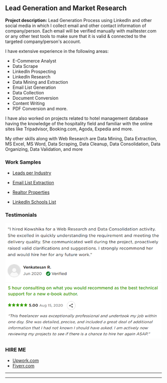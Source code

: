 ## Lead Generation and Market Research

**Project description:** 
Lead Generation Process using LinkedIn and other social media in which I collect email and other contact information of company/person. Each email will be verified manually with  mailtester.com or any other test tools to make sure that it is valid & connected to the targeted company/person's account.


I have extensive experience in the following areas:
  - E-Commerce Analyst
  - Data Scrape  
  - LinkedIn Prospecting
  - LinkedIn Research
  - Data Mining and Extraction
  - Email List Generation
  - Data Collection
  - Document Conversion
  - Content Writing
  - PDF Conversion and more.


I have also worked on projects related to hotel management database having the knowledge of the hospitality field and familiar with the online sites like Tripadvisor, Booking.com, Agoda, Expedia and more.

My other skills along with Web Research are Data Mining, Data Extraction, MS Excel, MS Word, Data Scraping, Data Cleanup, Data Consolidation, Data Organizing, Data Validation, and more


### Work Samples

  - <a href="https://drive.google.com/file/d/1GKRgAu4RGlaRkAkgeVu84S1O3-A9V8de/view?usp=sharing" target="_blank">Leads per Industry</a>

  - <a href="https://drive.google.com/file/d/1qy_nhM26ralcPj7kAmNNh9OS8L0QbhLD/view?usp=sharing" target="_blank">Email List Extraction</a>

  - <a href="https://drive.google.com/file/d/1ZlqydtY7NTI7p76d1q5mkJy_lLLKTMbk/view?usp=sharing" target="_blank">Realtor Properties</a>
  
  - <a href="https://drive.google.com/file/d/1UaYPVttDzqkpNhQbpRsUZ9kvA9KR0Wpl/view?usp=sharing" target="_blank">LinkedIn Schools List</a>



### Testimonials

<img src="images/testimonial1.png?raw=true"/>
<br/>
<img src="images/testimonial2.png?raw=true"/>



### HIRE ME

 - [Upwork.com](https://www.upwork.com/o/profiles/users/~01839791ddb1ede3fa/?s=1110580761541988352)
 - [Fiverr.com](https://www.fiverr.com/share/GlB5X3)

---

---
